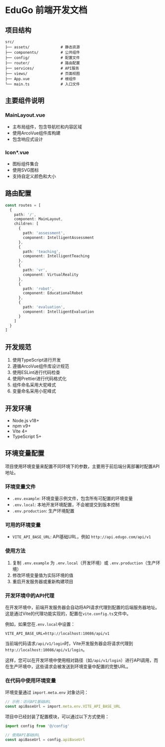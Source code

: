 # EduGo 前端开发文档

## 项目结构

```
src/
├── assets/              # 静态资源
├── components/          # 公共组件
├── config/              # 配置文件
├── router/              # 路由配置
├── services/            # API服务
├── views/               # 页面视图
├── App.vue              # 根组件
└── main.ts              # 入口文件
```

## 主要组件说明

### MainLayout.vue
- 主布局组件，包含导航栏和内容区域
- 使用ArcoVue组件库构建
- 包含响应式设计

### Icon*.vue
- 图标组件集合
- 使用SVG图标
- 支持自定义颜色和大小

## 路由配置

```typescript
const routes = [
  {
    path: '/',
    component: MainLayout,
    children: [
      {
        path: 'assessment',
        component: IntelligentAssessment
      },
      {
        path: 'teaching',
        component: IntelligentTeaching
      },
      {
        path: 'vr',
        component: VirtualReality
      },
      {
        path: 'robot',
        component: EducationalRobot
      },
      {
        path: 'evaluation',
        component: IntelligentEvaluation
      }
    ]
  }
]
```

## 开发规范

1. 使用TypeScript进行开发
2. 遵循ArcoVue组件库设计规范
3. 使用ESLint进行代码检查
4. 使用Prettier进行代码格式化
5. 组件命名采用大驼峰式
6. 变量命名采用小驼峰式

## 开发环境

- Node.js v18+
- npm v9+
- Vite 4+
- TypeScript 5+

## 环境变量配置

项目使用环境变量来配置不同环境下的参数，主要用于前后端分离部署时配置API地址。

### 环境变量文件

- `.env.example`: 环境变量示例文件，包含所有可配置的环境变量
- `.env.local`: 本地开发环境配置，不会被提交到版本控制
- `.env.production`: 生产环境配置

### 可用的环境变量

- `VITE_API_BASE_URL`: API基础URL，例如 `http://api.edugo.com/api/v1`

### 使用方法

1. 复制 `.env.example` 为 `.env.local`（开发环境）或 `.env.production`（生产环境）
2. 修改环境变量值为实际环境的值
3. 重启开发服务器或重新构建项目

### 开发环境中的API代理

在开发环境中，前端开发服务器会自动将API请求代理到配置的后端服务器地址。这是通过Vite的代理功能实现的，配置在`vite.config.ts`文件中。

例如，如果您在`.env.local`中设置：
```
VITE_API_BASE_URL=http://localhost:10086/api/v1
```

当前端代码请求`/api/v1/login`时，Vite开发服务器会将请求代理到`http://localhost:10086/api/v1/login`。

这样，您可以在开发环境中使用相对路径（如`/api/v1/login`）进行API调用，而在生产环境中，这些请求会被发送到环境变量中配置的完整URL。

### 在代码中使用环境变量

环境变量通过 `import.meta.env` 对象访问：

```typescript
// 示例：访问API基础URL
const apiBaseUrl = import.meta.env.VITE_API_BASE_URL
```

项目中已经封装了配置模块，可以通过以下方式使用：

```typescript
import config from '@/config'

// 使用API基础URL
const apiBaseUrl = config.apiBaseUrl
```
